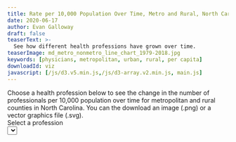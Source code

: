 ```yaml
---
title: Rate per 10,000 Population Over Time, Metro and Rural, North Carolina
date: 2020-06-17
author: Evan Galloway
draft: false
teaserText: >-
  See how different health professions have grown over time.
teaserImage: md_metro_nonmetro_line_chart_1979-2018.jpg
keywords: [physicians, metropolitan, urban, rural, per capita]
downloadId: viz
javascript: [/js/d3.v5.min.js,/js/d3-array.v2.min.js, main.js]
---
```

<div class="notification">Choose a health profession below to see the change in the number of professionals per 10,000 population over time for metropolitan and rural counties in North Carolina. You can the download an image (.png) or a vector graphics file (.svg).</div>
<div class="field"><label class="label">Select a profession</label><div class="control select"><select id="profession-select"></select></div></div>
<div id="viz"></div>
